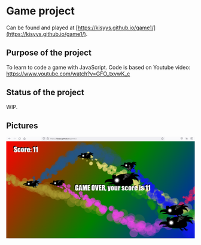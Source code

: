 # Game project
Can be found and played at [https://kisyys.github.io/game1/](https://kisyys.github.io/game1/).

## Purpose of the project
To learn to code a game with JavaScript. Code is based on Youtube video: https://www.youtube.com/watch?v=GFO_txvwK_c

## Status of the project
WIP.

## Pictures
![alt text](pic1.png)
